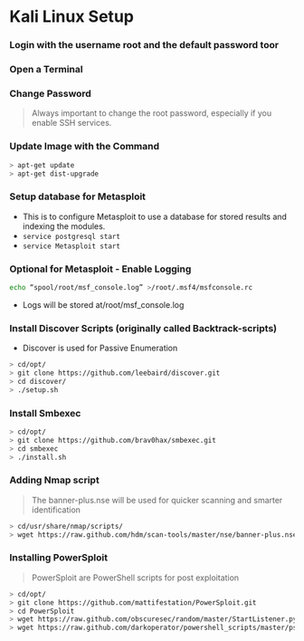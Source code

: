 # Kali Linux Setup

### Login with the username root and the default password toor

### Open a Terminal

### Change Password

> Always important to change the root password, especially if you enable SSH services.

###    Update Image with the Command

```bash
> apt-get update
> apt-get dist-upgrade
```

### Setup database for Metasploit

* This is to configure Metasploit to use a database for stored results and indexing the modules.
* `service postgresql start`
* `service Metasploit start`

### Optional for Metasploit - Enable Logging

```bash
echo “spool/root/msf_console.log” >/root/.msf4/msfconsole.rc
```

* Logs will be stored at/root/msf\_console.log

### Install Discover Scripts \(originally called Backtrack-scripts\)

 - Discover is used for Passive Enumeration 

```bash
> cd/opt/
> git clone https://github.com/leebaird/discover.git
> cd discover/
> ./setup.sh
```

### Install Smbexec

```bash
> cd/opt/
> git clone https://github.com/brav0hax/smbexec.git
> cd smbexec
> ./install.sh
```

### Adding Nmap script

> The banner-plus.nse will be used for quicker scanning and smarter identification

```bash
> cd/usr/share/nmap/scripts/
> wget https://raw.github.com/hdm/scan-tools/master/nse/banner-plus.nse
```

### Installing PowerSploit

> PowerSploit are PowerShell scripts for post exploitation

```bash
> cd/opt/
> git clone https://github.com/mattifestation/PowerSploit.git
> cd PowerSploit
> wget https://raw.github.com/obscuresec/random/master/StartListener.py
> wget https://raw.github.com/darkoperator/powershell_scripts/master/ps_encoder.py
```





